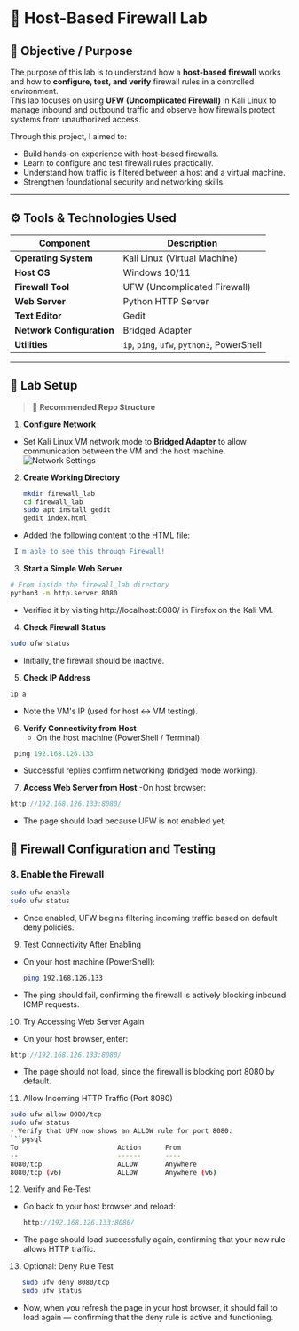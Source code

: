 # 🧱 Host-Based Firewall Lab

## 🧭 Objective / Purpose
The purpose of this lab is to understand how a **host-based firewall** works and how to **configure, test, and verify** firewall rules in a controlled environment.  
This lab focuses on using **UFW (Uncomplicated Firewall)** in Kali Linux to manage inbound and outbound traffic and observe how firewalls protect systems from unauthorized access.

Through this project, I aimed to:
- Build hands-on experience with host-based firewalls.  
- Learn to configure and test firewall rules practically.  
- Understand how traffic is filtered between a host and a virtual machine.  
- Strengthen foundational security and networking skills.

---

## ⚙️ Tools & Technologies Used

| Component | Description |
|------------|-------------|
| **Operating System** | Kali Linux (Virtual Machine) |
| **Host OS** | Windows 10/11 |
| **Firewall Tool** | UFW (Uncomplicated Firewall) |
| **Web Server** | Python HTTP Server |
| **Text Editor** | Gedit |
| **Network Configuration** | Bridged Adapter |
| **Utilities** | `ip`, `ping`, `ufw`, `python3`, PowerShell |

---

## 🧩 Lab Setup

> 📁 **Recommended Repo Structure**

1. **Configure Network**  
- Set Kali Linux VM network mode to **Bridged Adapter** to allow communication between the VM and the host machine.  
   ![Network Settings](./screenshots/network-settings.png)

2. **Create Working Directory**
   ```bash
   mkdir firewall_lab
   cd firewall_lab
   sudo apt install gedit
   gedit index.html
 - Added the following content to the HTML file:
 ```bash
  I'm able to see this through Firewall!
 ```
3. **Start a Simple Web Server**
```bash
# From inside the firewall_lab directory
python3 -m http.server 8080
```
- Verified it by visiting http://localhost:8080/ in Firefox on the Kali VM.
4. **Check Firewall Status**
```bash
sudo ufw status
```
- Initially, the firewall should be inactive.
 5. **Check IP Address**
  ```bash
  ip a
  ```
  - Note the VM's IP (used for host ↔ VM testing).
6. **Verify Connectivity from Host**
   - On the host machine (PowerShell / Terminal):
```powershell
 ping 192.168.126.133
```
  - Successful replies confirm networking (bridged mode working).
  
7. **Access Web Server from Host**
    -On host browser:
```cpp
http://192.168.126.133:8080/
```
  - The page should load because UFW is not enabled yet.
    
## 🔐 Firewall Configuration and Testing

### 8. Enable the Firewall
```bash
sudo ufw enable
sudo ufw status
```
- Once enabled, UFW begins filtering incoming traffic based on default deny policies.
9. Test Connectivity After Enabling
  - On your host machine (PowerShell):
    ```bash
    ping 192.168.126.133
    ```
   - The ping should fail, confirming the firewall is actively blocking inbound ICMP requests.
10. Try Accessing Web Server Again
 -  On your host browser, enter:
   ```cpp
http://192.168.126.133:8080/
```
- The page should not load, since the firewall is blocking port 8080 by default.
11. Allow Incoming HTTP Traffic (Port 8080)
  ```bash
  sudo ufw allow 8080/tcp
  sudo ufw status
- Verify that UFW now shows an ALLOW rule for port 8080:
  ```pgsql
  To                         Action      From
  --                         ------      ----
  8080/tcp                   ALLOW       Anywhere
  8080/tcp (v6)              ALLOW       Anywhere (v6)
  ```
12. Verify and Re-Test
   - Go back to your host browser and reload:
      ```cpp
      http://192.168.126.133:8080/
  - The page should load successfully again, confirming that your new rule allows HTTP traffic.
13. Optional: Deny Rule Test
  ```bash
     sudo ufw deny 8080/tcp
     sudo ufw status
```
 - Now, when you refresh the page in your host browser, it should fail to load again — confirming that the deny rule is active and functioning.
   






